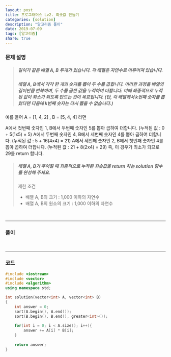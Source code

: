 ```yaml
---
layout: post
title: 프로그래머스 Lv2. 최솟값 만들기
categories: [solution]
description: "알고리즘 풀이"
date: 2019-07-09
tags: [알고리즘]
share: true
---
```


### 문제 설명
> ##### 길이가 같은 배열 A, B 두개가 있습니다. 각 배열은 자연수로 이루어져 있습니다. 
> ##### 배열 A, B에서 각각 한 개의 숫자를 뽑아 두 수를 곱합니다. 이러한 과정을 배열의 길이만큼 반복하며, 두 수를 곱한 값을 누적하여 더합니다. 이때 최종적으로 누적된 값이 최소가 되도록 만드는 것이 목표입니다. (단, 각 배열에서 k번째 숫자를 뽑았다면 다음에 k번째 숫자는 다시 뽑을 수 없습니다.)

예를 들어 A = [1, 4, 2] , B = [5, 4, 4] 라면

A에서 첫번째 숫자인 1, B에서 두번째 숫자인 5를 뽑아 곱하여 더합니다. (누적된 값 : 0 + 5(1x5) = 5)
A에서 두번째 숫자인 4, B에서 세번째 숫자인 4를 뽑아 곱하여 더합니다. (누적된 값 : 5 + 16(4x4) = 21)
A에서 세번째 숫자인 2, B에서 첫번째 숫자인 4를 뽑아 곱하여 더합니다. (누적된 값 : 21 + 8(2x4) = 29)
즉, 이 경우가 최소가 되므로 29를 return 합니다.

> ##### 배열 A, B가 주어질 때 최종적으로 누적된 최솟값을 return 하는 solution 함수를 완성해 주세요.
> 
> 제한 조건
> * 배열 A, B의 크기 : 1,000 이하의 자연수
> * 배열 A, B의 원소의 크기 : 1,000 이하의 자연수

<br>

- - -

### 풀이

<br>

- - -

### 코드
```cpp
#include <iostream>
#include <vector>
#include <algorithm>
using namespace std;

int solution(vector<int> A, vector<int> B)
{
    int answer = 0;
    sort(A.begin(), A.end());
    sort(B.begin(), B.end(), greater<int>());
    
    for(int i = 0; i < A.size(); i++){
        answer += A[i] * B[i];
    }
    
    return answer;
}
```
